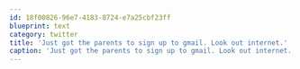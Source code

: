 ```yaml
---
id: 18f00826-96e7-4183-8724-e7a25cbf23ff
blueprint: text
category: twitter
title: 'Just got the parents to sign up to gmail. Look out internet.'
caption: 'Just got the parents to sign up to gmail. Look out internet.'
---
```

